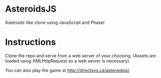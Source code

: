 # AsteroidsJS
Asteroids-like clone using JavaScript and Phaser

# Instructions
Clone the repo and serve from a web server of your choosing. (Assets are loaded using XMLHttpRequest so a web sevrer is necessary)

You can also play the game at http://directsys.ca/asteroidsjs/.
